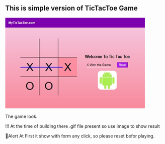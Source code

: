 ##  This is simple version of TicTacToe Game

![TicTacToe Game Overview](./game.jpg)

The game look.

!!! At the time of building there .gif file present so use image to show result

🚩Alert At First it show with form any click, so please reset befor playing.
